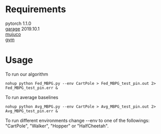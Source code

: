 
# Requirements
pytorch 1.1.0  
[garage](https://github.com/rlworkgroup/garage) 2019.10.1\
[mujuco](http://www.mujoco.org/)  
[gym](https://github.com/openai/gym)  

# Usage

To run our algorithm
```
nohup python Fed_MBPG.py --env CartPole > Fed_MBPG_test_pin.out 2> Fed_MBPG_test_pin.err &
```

To run average baselines
```
nohup python Avg_MBPG.py --env CartPole > Avg_MBPG_test_pin.out 2> Avg_MBPG_test_pin.err &
```

To run different environments change --env to one of the followings: "CartPole", "Walker", "Hopper" or "HalfCheetah". 

